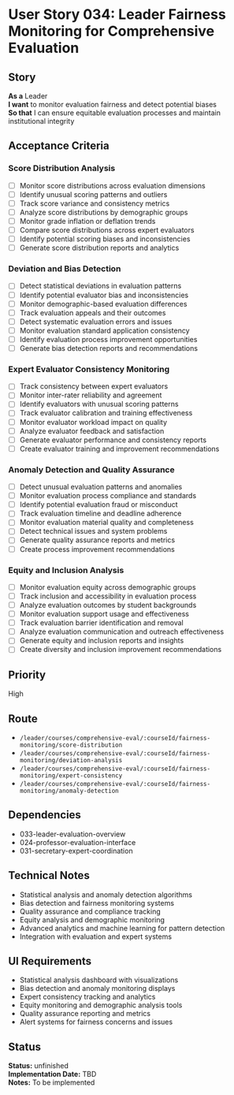 # User Story 034: Leader Fairness Monitoring for Comprehensive Evaluation

## Story
**As a** Leader  
**I want** to monitor evaluation fairness and detect potential biases  
**So that** I can ensure equitable evaluation processes and maintain institutional integrity

## Acceptance Criteria

### Score Distribution Analysis
- [ ] Monitor score distributions across evaluation dimensions
- [ ] Identify unusual scoring patterns and outliers
- [ ] Track score variance and consistency metrics
- [ ] Analyze score distributions by demographic groups
- [ ] Monitor grade inflation or deflation trends
- [ ] Compare score distributions across expert evaluators
- [ ] Identify potential scoring biases and inconsistencies
- [ ] Generate score distribution reports and analytics

### Deviation and Bias Detection
- [ ] Detect statistical deviations in evaluation patterns
- [ ] Identify potential evaluator bias and inconsistencies
- [ ] Monitor demographic-based evaluation differences
- [ ] Track evaluation appeals and their outcomes
- [ ] Detect systematic evaluation errors and issues
- [ ] Monitor evaluation standard application consistency
- [ ] Identify evaluation process improvement opportunities
- [ ] Generate bias detection reports and recommendations

### Expert Evaluator Consistency Monitoring
- [ ] Track consistency between expert evaluators
- [ ] Monitor inter-rater reliability and agreement
- [ ] Identify evaluators with unusual scoring patterns
- [ ] Track evaluator calibration and training effectiveness
- [ ] Monitor evaluator workload impact on quality
- [ ] Analyze evaluator feedback and satisfaction
- [ ] Generate evaluator performance and consistency reports
- [ ] Create evaluator training and improvement recommendations

### Anomaly Detection and Quality Assurance
- [ ] Detect unusual evaluation patterns and anomalies
- [ ] Monitor evaluation process compliance and standards
- [ ] Identify potential evaluation fraud or misconduct
- [ ] Track evaluation timeline and deadline adherence
- [ ] Monitor evaluation material quality and completeness
- [ ] Detect technical issues and system problems
- [ ] Generate quality assurance reports and metrics
- [ ] Create process improvement recommendations

### Equity and Inclusion Analysis
- [ ] Monitor evaluation equity across demographic groups
- [ ] Track inclusion and accessibility in evaluation process
- [ ] Analyze evaluation outcomes by student backgrounds
- [ ] Monitor evaluation support usage and effectiveness
- [ ] Track evaluation barrier identification and removal
- [ ] Analyze evaluation communication and outreach effectiveness
- [ ] Generate equity and inclusion reports and insights
- [ ] Create diversity and inclusion improvement recommendations

## Priority
High

## Route
- `/leader/courses/comprehensive-eval/:courseId/fairness-monitoring/score-distribution`
- `/leader/courses/comprehensive-eval/:courseId/fairness-monitoring/deviation-analysis`
- `/leader/courses/comprehensive-eval/:courseId/fairness-monitoring/expert-consistency`
- `/leader/courses/comprehensive-eval/:courseId/fairness-monitoring/anomaly-detection`

## Dependencies
- 033-leader-evaluation-overview
- 024-professor-evaluation-interface
- 031-secretary-expert-coordination

## Technical Notes
- Statistical analysis and anomaly detection algorithms
- Bias detection and fairness monitoring systems
- Quality assurance and compliance tracking
- Equity analysis and demographic monitoring
- Advanced analytics and machine learning for pattern detection
- Integration with evaluation and expert systems

## UI Requirements
- Statistical analysis dashboard with visualizations
- Bias detection and anomaly monitoring displays
- Expert consistency tracking and analytics
- Equity monitoring and demographic analysis tools
- Quality assurance reporting and metrics
- Alert systems for fairness concerns and issues
## Status
**Status:** unfinished  
**Implementation Date:** TBD  
**Notes:** To be implemented
